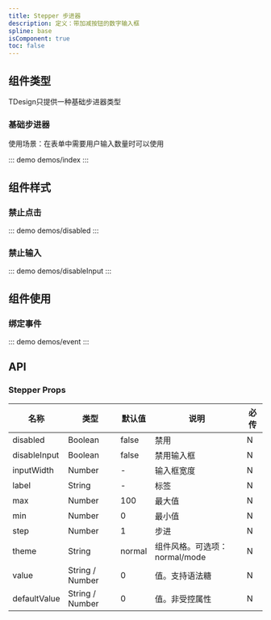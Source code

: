 ```yaml
---
title: Stepper 步进器
description: 定义：带加减按钮的数字输入框
spline: base
isComponent: true
toc: false
---
```


## 组件类型

TDesign只提供一种基础步进器类型

### 基础步进器

使用场景：在表单中需要用户输入数量时可以使用

::: demo demos/index
:::

## 组件样式

### 禁止点击

::: demo demos/disabled
:::

### 禁止输入

::: demo demos/disableInput
:::

## 组件使用

### 绑定事件

::: demo demos/event
:::

## API

### Stepper Props
名称 | 类型 | 默认值 | 说明 | 必传
-- | -- | -- | -- | --
disabled | Boolean | false | 禁用 | N
disableInput | Boolean | false | 禁用输入框 | N
inputWidth | Number | - | 输入框宽度 | N
label | String | - | 标签 | N
max | Number | 100 | 最大值 | N
min | Number | 0 | 最小值 | N
step | Number | 1 | 步进 | N
theme | String | normal | 组件风格。可选项：normal/mode | N
value | String / Number | 0 | 值。支持语法糖 | N
defaultValue | String / Number | 0 | 值。非受控属性 | N
